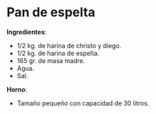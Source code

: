 # Pan de espelta

**Ingredientes**:
* 1/2 kg. de harina de christo y diego.
* 1/2 kg. de harina de espelta.
* 165 gr. de masa madre.
* Agua.
* Sal.

**Horno**:
* Tamaño pequeño con capacidad de 30 litros.

